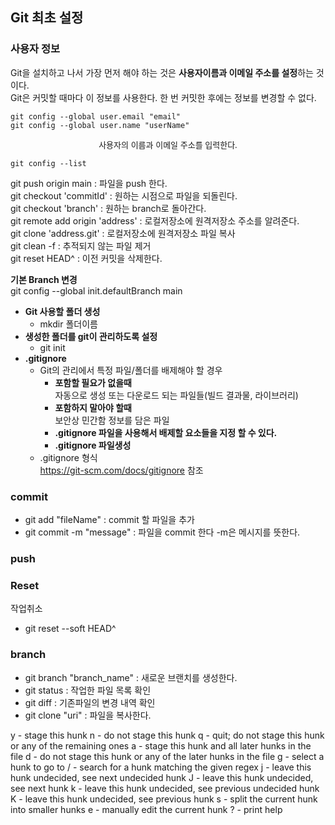 ## Git 최초 설정

### 사용자 정보   

Git을 설치하고 나서 가장 먼저 해야 하는 것은 **사용자이름과 이메일 주소를 설정**하는 것이다.  
Git은 커밋할 때마다 이 정보를 사용한다. 한 번 커밋한 후에는 정보를 변경할 수 없다.  

    git config --global user.email "email"  
    git config --global user.name "userName"  

<div style="text-align:center;font-size:13px">사용자의 이름과 이메일 주소를 입력한다.</div>

    git config --list

git push origin main : 파일을 push 한다.  
git checkout 'commitId' : 원하는 시점으로 파일을 되돌린다.  
git checkout 'branch' : 원하는 branch로 돌아간다.  
git remote add origin 'address' : 로컬저장소에 원격저장소 주소를 알려준다.  
git clone 'address.git' : 로컬저장소에 원격저장소 파일 복사  
git clean -f : 추적되지 않는 파일 제거  
git reset HEAD^ : 이전 커밋을 삭제한다.


**기본 Branch 변경**  
git config --global init.defaultBranch main
- **Git 사용할 폴더 생성**
    - mkdir 폴더이름
- **생성한 폴더를 git이 관리하도록 설정**
    - git init
- **.gitignore**
    - Git의 관리에서 특정 파일/폴더를 배제해야 할 경우
        - **포함할 필요가 없을때**<br>
          자동으로 생성 또는 다운로드 되는 파일들(빌드 결과물, 라이브러리)
        - **포함하지 말아야 할때**<br>
          보안상 민간함 정보를 담은 파일
        - **.gitignore 파일을 사용해서 배제할 요소들을 지정 할 수 있다.**
        - **.gitignore 파일생성**
    - .gitignore 형식<br>
      https://git-scm.com/docs/gitignore 참조


### commit
- git add "fileName" : commit 할 파일을 추가
- git commit -m "message" : 파일을 commit 한다 -m은 메시지를 뜻한다.

### push


### Reset
작업취소
- git reset --soft HEAD^

### branch
- git branch "branch_name" : 새로운 브랜치를 생성한다.
- git status : 작업한 파일 목록 확인
- git diff : 기존파일의 변경 내역 확인
- git clone "uri" : 파일을 복사한다.

y - stage this hunk
n - do not stage this hunk
q - quit; do not stage this hunk or any of the remaining ones
a - stage this hunk and all later hunks in the file
d - do not stage this hunk or any of the later hunks in the file
g - select a hunk to go to
/ - search for a hunk matching the given regex
j - leave this hunk undecided, see next undecided hunk
J - leave this hunk undecided, see next hunk
k - leave this hunk undecided, see previous undecided hunk
K - leave this hunk undecided, see previous hunk
s - split the current hunk into smaller hunks
e - manually edit the current hunk
? - print help


  
  